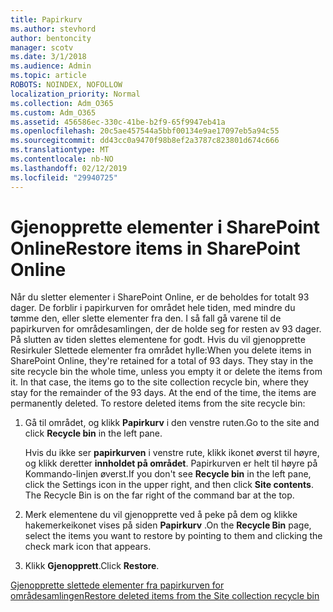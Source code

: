 ```yaml
---
title: Papirkurv
ms.author: stevhord
author: bentoncity
manager: scotv
ms.date: 3/1/2018
ms.audience: Admin
ms.topic: article
ROBOTS: NOINDEX, NOFOLLOW
localization_priority: Normal
ms.collection: Adm_O365
ms.custom: Adm_O365
ms.assetid: 456586ec-330c-41be-b2f9-65f9947eb41a
ms.openlocfilehash: 20c5ae457544a5bbf00134e9ae17097eb5a94c55
ms.sourcegitcommit: dd43cc0a9470f98b8ef2a3787c823801d674c666
ms.translationtype: MT
ms.contentlocale: nb-NO
ms.lasthandoff: 02/12/2019
ms.locfileid: "29940725"
---
```

# <a name="restore-items-in-sharepoint-online"></a><span data-ttu-id="9df0d-102">Gjenopprette elementer i SharePoint Online</span><span class="sxs-lookup"><span data-stu-id="9df0d-102">Restore items in SharePoint Online</span></span>

<span data-ttu-id="9df0d-p101">Når du sletter elementer i SharePoint Online, er de beholdes for totalt 93 dager. De forblir i papirkurven for området hele tiden, med mindre du tømme den, eller slette elementer fra den. I så fall gå varene til de papirkurven for områdesamlingen, der de holde seg for resten av 93 dager. På slutten av tiden slettes elementene for godt. Hvis du vil gjenopprette Resirkuler Slettede elementer fra området hylle:</span><span class="sxs-lookup"><span data-stu-id="9df0d-p101">When you delete items in SharePoint Online, they're retained for a total of 93 days. They stay in the site recycle bin the whole time, unless you empty it or delete the items from it. In that case, the items go to the site collection recycle bin, where they stay for the remainder of the 93 days. At the end of the time, the items are permanently deleted. To restore deleted items from the site recycle bin:</span></span>
  
1. <span data-ttu-id="9df0d-108">Gå til området, og klikk **Papirkurv** i den venstre ruten.</span><span class="sxs-lookup"><span data-stu-id="9df0d-108">Go to the site and click **Recycle bin** in the left pane.</span></span> 
    
    <span data-ttu-id="9df0d-p102">Hvis du ikke ser **papirkurven** i venstre rute, klikk ikonet øverst til høyre, og klikk deretter **innholdet på området**. Papirkurven er helt til høyre på Kommando-linjen øverst.</span><span class="sxs-lookup"><span data-stu-id="9df0d-p102">If you don't see **Recycle bin** in the left pane, click the Settings icon in the upper right, and then click **Site contents**. The Recycle Bin is on the far right of the command bar at the top.</span></span>
    
2. <span data-ttu-id="9df0d-111">Merk elementene du vil gjenopprette ved å peke på dem og klikke hakemerkeikonet vises på siden **Papirkurv** .</span><span class="sxs-lookup"><span data-stu-id="9df0d-111">On the **Recycle Bin** page, select the items you want to restore by pointing to them and clicking the check mark icon that appears.</span></span> 
    
3. <span data-ttu-id="9df0d-112">Klikk **Gjenopprett**.</span><span class="sxs-lookup"><span data-stu-id="9df0d-112">Click **Restore**.</span></span>
    
[<span data-ttu-id="9df0d-113">Gjenopprette slettede elementer fra papirkurven for områdesamlingen</span><span class="sxs-lookup"><span data-stu-id="9df0d-113">Restore deleted items from the Site collection recycle bin</span></span>](https://go.microsoft.com/fwlink/?linkid=866439)
  

